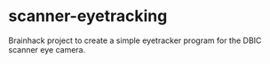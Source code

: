 # scanner-eyetracking
Brainhack project to create a simple eyetracker program for the DBIC scanner eye camera.
